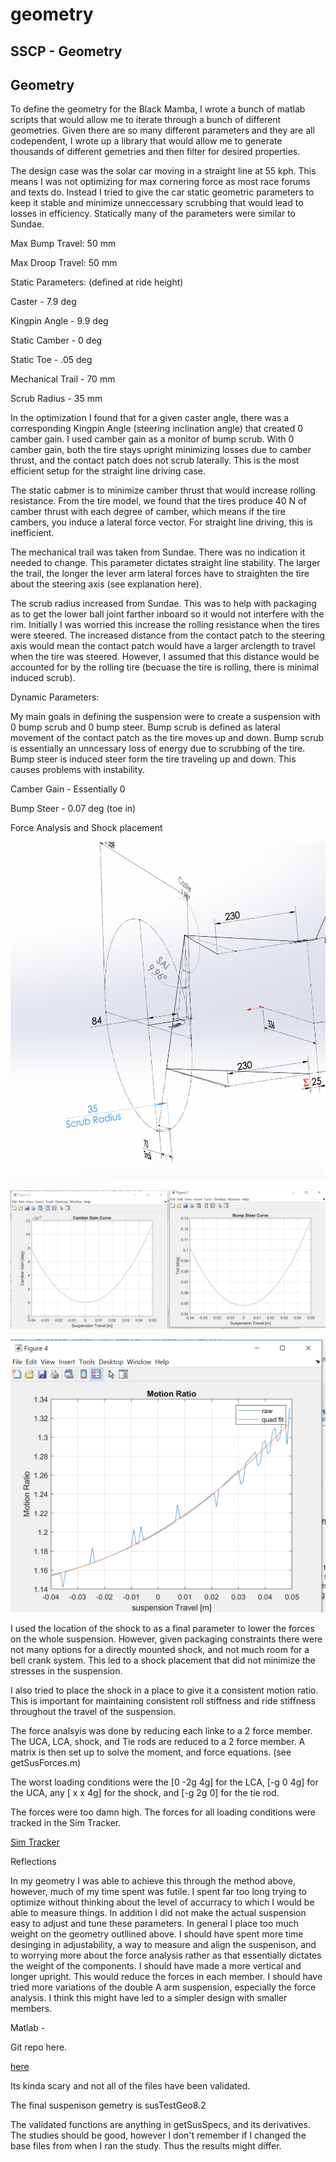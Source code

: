 # geometry

## SSCP - Geometry

## Geometry

To define the geometry for the Black Mamba, I wrote a bunch of matlab scripts that would allow me to iterate through a bunch of different geometries. Given there are so many different parameters and they are all codependent, I wrote up a library that would allow me to generate thousands of different gemetries and then filter for desired properties.&#x20;

The design case was the solar car moving in a straight line at 55 kph. This means I was not optimizing for max cornering force as most race forums and texts do. Instead I tried to give the car static geometric parameters to keep it stable and minimize unneccessary scrubbing that would lead to losses in efficiency. Statically many of the parameters were similar to Sundae.&#x20;

Max Bump Travel: 50 mm

Max Droop Travel: 50 mm

Static Parameters: (defined at ride height)

Caster - 7.9 deg

Kingpin Angle - 9.9 deg

Static Camber - 0 deg

Static Toe - .05 deg

Mechanical Trail - 70 mm

Scrub Radius -  35 mm

In the optimization I found that for a given caster angle, there was a corresponding Kingpin Angle (steering inclination angle) that created 0 camber gain. I used camber gain as a monitor of bump scrub. With 0 camber gain, both the tire stays upright minimizing losses due to camber thrust, and the contact patch does not scrub laterally. This is the most efficient setup for the straight line driving case.

The static cabmer is to minimize camber thrust that would increase rolling resistance. From the tire model, we found that the tires produce 40 N of camber thrust with each degree of camber, which means if the tire cambers, you induce a lateral force vector. For straight line driving, this is inefficient.

The mechanical trail was taken from Sundae. There was no indication it needed to change. This parameter dictates straight line stability. The larger the trail, the longer the lever arm lateral forces have to straighten the tire about the steering axis (see explanation here).

The scrub radius increased from Sundae. This was to help with packaging as to get the lower ball joint farther inboard so it would not interfere with the rim. Initially I was worried this increase the rolling resistance when the tires were steered. The increased distance from the contact patch to the steering axis would mean the contact patch would have a larger arclength to travel when the tire was steered. However, I assumed that this distance would be accounted for by the rolling tire (becuase the tire is rolling, there is minimal induced scrub).

Dynamic Parameters:

My main goals in defining the suspension were to create a suspension with 0 bump scrub and 0 bump steer. Bump scrub is defined as lateral movement of the contact patch as the tire moves up and down. Bump scrub is essentially an unncessary loss of energy due to scrubbing of the tire. Bump steer is induced steer form the tire traveling up and down. This causes problems with instability.

Camber Gain - Essentially 0

Bump Steer - 0.07 deg (toe in)

Force Analysis and Shock placement &#x20;

![](../../../../../assets/image_2757b8d067.png)

![](../../../../../assets/image_90dc1b50ed.png)

![](../../../../../assets/image_f40058d6b3.png)

I used the location of the shock to as a final parameter to lower the forces on the whole suspension. However, given packaging constraints there were not many options for a directly mounted shock, and not much room for a bell crank system. This led to a shock placement that did not minimize the stresses in the suspension.&#x20;

I also tried to place the shock in a place to give it a consistent motion ratio. This is important for maintaining consistent roll stiffness and ride stiffness throughout the travel of the suspension.

The force analsyis was done by reducing each linke to a 2 force member. The UCA, LCA, shock, and Tie rods are reduced to a 2 force member. A matrix is then set up to solve the moment, and force equations. (see getSusForces.m)

The worst loading conditions were the \[0 -2g 4g] for the LCA, \[-g 0 4g] for the UCA, any \[ x x 4g] for the shock, and \[-g 2g 0] for the tie rod.

The forces were too damn high. The forces for all loading conditions were tracked in the Sim Tracker.

[Sim Tracker](https://docs.google.com/spreadsheets/d/1bWJFtlUWpoaGmpJgBZxfMLjtX1Pybae_yBtQWG0BcQM/edit#gid=0)

Reflections

In my geometry I was able to achieve this through the method above, however, much of my time spent was futile. I spent far too long trying to optimize without thinking about the level of accurracy to which I would be able to measure things. In addition I did not make the actual suspension easy to adjust and tune these parameters. In general I place too much weight on the geometry outllined above. I should have spent more time desinging in adjustability, a way to measure and align the suspenison, and to worrying more about the force analysis rather as that essentially dictates the weight of the components. I should have made a more vertical and longer upright. This would reduce the forces in each member. I should have tried more variations of the double A arm suspension, especially the force analysis. I think this might have led to a simpler design with smaller members. &#x20;

Matlab -&#x20;

Git repo here.

[here](https://github.com/sscp/suspensionMatlab2019)

Its kinda scary and not all of the files have been validated.

The final suspenison gemetry is susTestGeo8.2

The validated functions are anything in getSusSpecs, and its derivatives. The studies should be good, however I don't remember if I changed the base files from when I ran the study. Thus the results might differ.
